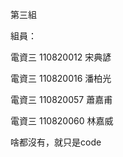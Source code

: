 第三組

組員：

電資三 110820012 宋典諺

電資三 110820016 潘柏光

電資三 110820057 蕭嘉甫

電資三 110820060 林嘉威



啥都沒有，就只是code
